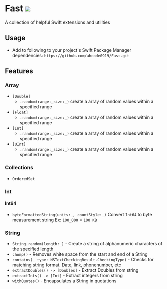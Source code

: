 # Fast ![](https://github.com/ahcode0919/Fast/actions/workflows/swift.yml/badge.svg?branch=main)

A collection of helpful Swift extensions and utilities

## Usage

- Add to following to your project's Swift Package Manager dependencies: `https://github.com/ahcode0919/Fast.git`

## Features

### Array

- `[Double]`
    - `.random(range:_size:_)` create a array of random values within a specified range
- `[Float]`
    - `.random(range:_size:_)` create a array of random values within a specified range
- `[Int]`
    - `.random(range:_size:_)` create a array of random values within a specified range
- `[UInt]`
    - `.random(range:_size:_)` create a array of random values within a specified range
    
### Collections

- `OrderedSet`

### Int

#### Int64

- `byteFormattedString(units:_, countStyle:_)` Convert `Int64` to byte measurement string Ex: `100_000` = `100 KB`

### String

- `String.random(length:_)` - Create a string of alphanumeric characters of the specified length
- `chomp()` - Removes white space from the start and end of a String
- `contains(_ type: NSTextCheckingResult.CheckingType)` - Checks for matching string format. Date, link, phonenumber, etc
- `extractDoubles() -> [Doubles]` - Extract Doubles from string
- `extractInts() -> [Int]` - Extract integers from string
- `withQuotes()` - Encapsulates a String in quotations 
